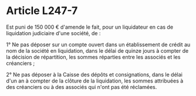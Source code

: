 # Article L247-7

Est puni de 150 000 € d'amende le fait, pour un liquidateur en cas de liquidation judiciaire d'une société, de :

1° Ne pas déposer sur un compte ouvert dans un établissement de crédit au nom de la société en liquidation, dans le délai de quinze jours à compter de la décision de répartition, les sommes réparties entre les associés et les créanciers ;

2° Ne pas déposer à la Caisse des dépôts et consignations, dans le délai d'un an à compter de la clôture de la liquidation, les sommes attribuées à des créanciers ou à des associés qui n'ont pas été réclamées.

